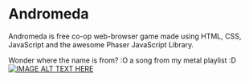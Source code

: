 # Andromeda
Andromeda is free co-op web-browser game made using HTML, CSS, JavaScript and the awesome Phaser JavaScript Library.

Wonder where the name is from? :O 
a song from my metal playlist :D
[![IMAGE ALT TEXT HERE](https://img.youtube.com/vi/uB0aXf8NRC8/0.jpg)]([https://www.youtube.com/watch?v=YOUTUBE_VIDEO_ID_HERE](https://www.youtube.com/watch?v=uB0aXf8NRC8)https://www.youtube.com/watch?v=uB0aXf8NRC8)
